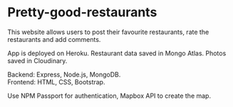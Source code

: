 # Pretty-good-restaurants

This website allows users to post their favourite restaurants, rate the restaurants and add comments. 

App is deployed on Heroku. 
Restaurant data saved in Mongo Atlas. 
Photos saved in Cloudinary. 

Backend: Express, Node.js, MongoDB.  
Frontend: HTML, CSS, Bootstrap. 

Use NPM Passport for authentication, Mapbox API to create the map. 


